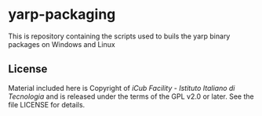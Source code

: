 # yarp-packaging

This is repository containing the scripts used to buils the yarp binary packages on Windows and Linux

## License

Material included here is Copyright of _iCub Facility - Istituto Italiano di
Tecnologia_ and is released under the terms of the GPL v2.0 or later.
See the file LICENSE for details.
